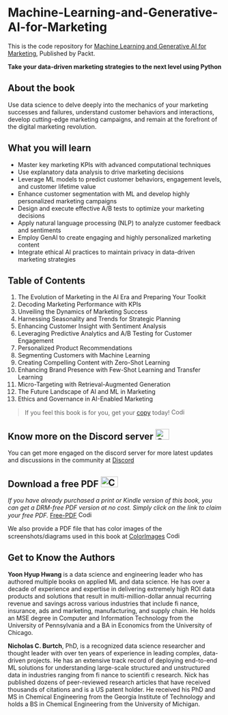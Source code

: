 # Machine-Learning-and-Generative-AI-for-Marketing
This is the code repository for [Machine Learning and Generative AI for Marketing](https://www.amazon.com/Machine-Learning-Generative-Marketing-data-driven/dp/1835889409), Published by Packt.

**Take your data-driven marketing strategies to the next level using Python**

## About the book
Use data science to delve deeply into the mechanics of your marketing successes and failures, understand customer behaviors and interactions, develop cutting-edge marketing campaigns, and remain at the forefront of the digital marketing revolution.

## What you will learn

- Master key marketing KPIs with advanced computational techniques
- Use explanatory data analysis to drive marketing decisions
- Leverage ML models to predict customer behaviors, engagement levels, and customer lifetime value
- Enhance customer segmentation with ML and develop highly personalized marketing campaigns
- Design and execute effective A/B tests to optimize your marketing decisions
- Apply natural language processing (NLP) to analyze customer feedback and sentiments
- Employ GenAI to create engaging and highly personalized marketing content
- Integrate ethical AI practices to maintain privacy in data-driven marketing strategies



## Table of Contents
1. The Evolution of Marketing in the AI Era and Preparing Your Toolkit
2. Decoding Marketing Performance with KPIs
3. Unveiling the Dynamics of Marketing Success
4. Harnessing Seasonality and Trends for Strategic Planning
5. Enhancing Customer Insight with Sentiment Analysis
6. Leveraging Predictive Analytics and A/B Testing for Customer Engagement
7. Personalized Product Recommendations
8. Segmenting Customers with Machine Learning
9. Creating Compelling Content with Zero-Shot Learning
10. Enhancing Brand Presence with Few-Shot Learning and Transfer Learning
11. Micro-Targeting with Retrieval-Augmented Generation
12. The Future Landscape of AI and ML in Marketing
13. Ethics and Governance in AI-Enabled Marketing


> If you feel this book is for you, get your [copy](https://www.amazon.com/Machine-Learning-Generative-Marketing-data-driven-ebook/dp/B0D6BFJ1WK/) today! <img alt="Coding" height="15" width="35"  src="https://media.tenor.com/ex_HDD_k5P8AAAAi/habbo-habbohotel.gif">

## Know more on the Discord server <img alt="Coding" height="25" width="32"  src="https://cliply.co/wp-content/uploads/2021/08/372108630_DISCORD_LOGO_400.gif">

You can get more engaged on the discord server for more latest updates and discussions in the community at [Discord](https://packt.link/genai) 

## Download a free PDF <img alt="Coding" height="25" width="40" src="https://emergency.com.au/wp-content/uploads/2021/03/free.gif">

_If you have already purchased a print or Kindle version of this book, you can get a DRM-free PDF version at no cost. Simply click on the link to claim your free PDF._
[Free-PDF](https://packt.link/free-ebook/9781835889404) <img alt="Coding" height="15" width="35"  src="https://media.tenor.com/ex_HDD_k5P8AAAAi/habbo-habbohotel.gif">

We also provide a PDF file that has color images of the screenshots/diagrams used in this book at [ColorImages](https://packt.link/gbp/9781835889404) <img alt="Coding" height="15" width="35"  src="https://media.tenor.com/ex_HDD_k5P8AAAAi/habbo-habbohotel.gif">


## Get to Know the Authors

**Yoon Hyup Hwang** is a data science and engineering leader who has authored multiple books on applied ML and data science. He has over a decade of experience and expertise in delivering extremely high ROI data products and solutions that result in multi-million-dollar annual recurring revenue and savings across various industries that include fi nance, insurance, ads and marketing, manufacturing, and supply chain. He holds an MSE degree in Computer and Information Technology
from the University of Pennsylvania and a BA in Economics from the University of Chicago.

**Nicholas C. Burtch**, PhD, is a recognized data science researcher and thought leader with over ten years of experience in leading complex, data-driven projects. He has an extensive track record of deploying end-to-end ML solutions for understanding large-scale structured and unstructured data in industries ranging from fi nance to scientifi c research. Nick has published dozens of peer-reviewed research articles that have received thousands of citations and is a US patent holder. He
received his PhD and MS in Chemical Engineering from the Georgia Institute of Technology and holds a BS in Chemical Engineering from the University of Michigan.


